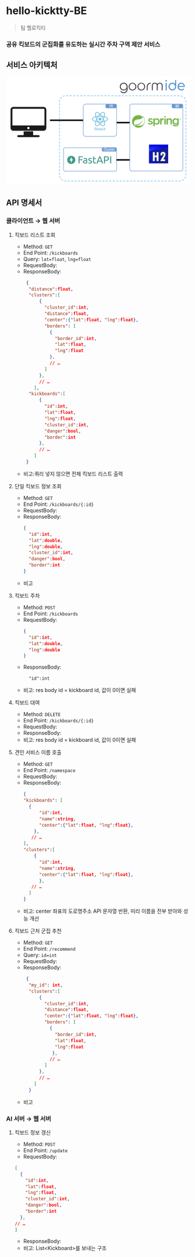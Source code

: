 # hello-kicktty-BE

> 팀 헬로킥티

### 공유 킥보드의 군집화를 유도하는 실시간 주차 구역 제안 서비스

## 서비스 아키텍처

![architecture](images/architecture.png)

## API 명세서

### 클라이언트 → 웹 서버

1. 킥보드 리스트 조회

   - Method: `GET`
   - End Point: `/kickboards`
   - Query: `lat=float`, `lng=float`
   - RequestBody:
   - ResponseBody:
     ```json
      {
       "distance":float,
       "clusters":[
           {
             "cluster_id":int,
             "distance":float,
             "center":{"lat":float, "lng":float},
             "borders": [
               {
                 "border_id":int,
                 "lat":float,
                 "lng":float
               },
               // …
             ]
           },
           // …
         ],
       "kickboards":[
           {
             "id":int,
             "lat":float,
             "lng":float,
             "cluster_id":int,
             "danger":bool,
             "border":int
           },
           // …
         ]
      }
     ```
   - 비고:쿼리 넣지 않으면 전체 킥보드 리스트 출력

2. 단일 킥보드 정보 조회
   - Method: `GET`
   - End Point: `/kickboards/{:id}`
   - RequestBody:
   - ResponseBody:
     ```json
     {
       "id":int,
       "lat":double,
       "lng":double,
       "cluster_id":int,
       "danger":bool,
       "border":int
     }
     ```
   - 비고
3. 킥보드 주차
   - Method: `POST`
   - End Point: `/kickboards`
   - RequestBody:
     ```json
     {
       "id":int,
       "lat":double,
       "lng":double
     }
     ```
   - ResponseBody:
     ```text
       "id":int
     ```
   - 비고: res body id = kickboard id, 값이 0이면 실패
4. 킥보드 대여

   - Method: `DELETE`
   - End Point: `/kickboards/{:id}`
   - RequestBody:
   - ResponseBody:
   - 비고: res body id = kickboard id, 값이 0이면 실패

5. 견인 서비스 이름 호출

   - Method: `GET`
   - End Point: `/namespace`
   - RequestBody:
   - ResponseBody:
     ```json
     {
     "kickboards": [
       {
           "id":int,
           "name":string,
           "center":{"lat":float, "lng":float},
         },
        // …
     ],
     "clusters":[
         {
           "id":int,
           "name":string,
           "center":{"lat":float, "lng":float},
           },
        // …
       ]
     }
     ```
   - 비고: center 좌표의 도로명주소 API 문자열 반환, 미리 이름을 전부 받아와 성능 개선

6. 킥보드 근처 군집 추천
   - Method: `GET`
   - End Point: `/recommend`
   - Query: `id=int`
   - RequestBody:
   - ResponseBody:
     ```json
      {
       "my_id": int,
       "clusters":[
           {
             "cluster_id":int,
             "distance":float,
             "center":{"lat":float, "lng":float},
             "borders": [
               {
                 "border_id":int,
                 "lat":float,
                 "lng":float
                },
               // …
             ]
           },
           // …
         ]
       }
     ```
   - 비고

### AI 서버 → 웹 서버

1. 킥보드 정보 갱신

   - Method: `POST`
   - End Point: `/update`
   - RequestBody:

   ```json
   [
     {
       "id":int,
       "lat":float,
       "lng":float,
       "cluster_id":int,
       "danger":bool,
       "border":int
     },
   // …
   ]
   ```

   - ResponseBody:
   - 비고: List\<Kickboard\>를 보내는 구조

